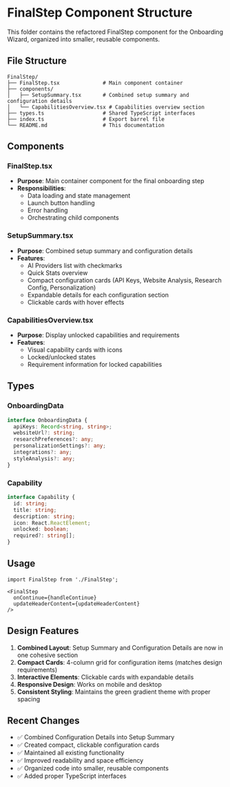 # FinalStep Component Structure

This folder contains the refactored FinalStep component for the Onboarding Wizard, organized into smaller, reusable components.

## File Structure

```
FinalStep/
├── FinalStep.tsx              # Main component container
├── components/
│   ├── SetupSummary.tsx       # Combined setup summary and configuration details
│   └── CapabilitiesOverview.tsx # Capabilities overview section
├── types.ts                   # Shared TypeScript interfaces
├── index.ts                   # Export barrel file
└── README.md                  # This documentation
```

## Components

### FinalStep.tsx
- **Purpose**: Main container component for the final onboarding step
- **Responsibilities**: 
  - Data loading and state management
  - Launch button handling
  - Error handling
  - Orchestrating child components

### SetupSummary.tsx
- **Purpose**: Combined setup summary and configuration details
- **Features**:
  - AI Providers list with checkmarks
  - Quick Stats overview
  - Compact configuration cards (API Keys, Website Analysis, Research Config, Personalization)
  - Expandable details for each configuration section
  - Clickable cards with hover effects

### CapabilitiesOverview.tsx
- **Purpose**: Display unlocked capabilities and requirements
- **Features**:
  - Visual capability cards with icons
  - Locked/unlocked states
  - Requirement information for locked capabilities

## Types

### OnboardingData
```typescript
interface OnboardingData {
  apiKeys: Record<string, string>;
  websiteUrl?: string;
  researchPreferences?: any;
  personalizationSettings?: any;
  integrations?: any;
  styleAnalysis?: any;
}
```

### Capability
```typescript
interface Capability {
  id: string;
  title: string;
  description: string;
  icon: React.ReactElement;
  unlocked: boolean;
  required?: string[];
}
```

## Usage

```tsx
import FinalStep from './FinalStep';

<FinalStep 
  onContinue={handleContinue}
  updateHeaderContent={updateHeaderContent}
/>
```

## Design Features

1. **Combined Layout**: Setup Summary and Configuration Details are now in one cohesive section
2. **Compact Cards**: 4-column grid for configuration items (matches design requirements)
3. **Interactive Elements**: Clickable cards with expandable details
4. **Responsive Design**: Works on mobile and desktop
5. **Consistent Styling**: Maintains the green gradient theme with proper spacing

## Recent Changes

- ✅ Combined Configuration Details into Setup Summary
- ✅ Created compact, clickable configuration cards
- ✅ Maintained all existing functionality
- ✅ Improved readability and space efficiency
- ✅ Organized code into smaller, reusable components
- ✅ Added proper TypeScript interfaces
